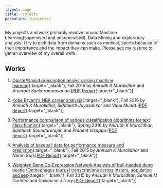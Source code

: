 ```yaml
---
layout: page
title: Projects
permalink: /projects/
---
```


My projects and work primarily revolve around Machine Learning(supervised and unsupervised), Data Mining and exploratory analysis. I try to pick data from domains such as medical, sports because of their importance and the impact they can make. Please see my [resume](cv.md) to get an overview of my overall work.

## Works

1. [Opiate/Opioid prescription analysis using machine learning](https://github.com/anirudhkm/opiate-prescription-analysis){:target="_blank"}, Fall 2016 by *Anirudh K Muralidhar* and *Arunram Sankaranarayanan*.[[PDF Report](https://drive.google.com/open?id=0B9nEIkjMSZbjWEh1MzYySjRNbmM){:target="_blank"}]

2. [Kobe Bryant's NBA career analysis](https://github.com/anirudhkm/Kobe-s-NBA-career-analysis){:target="_blank"}, Fall 2016 by *Anirudh K Muralidhar, Siddharth Jayasankar* and *Vipul Munot*.[[PDF Report](https://drive.google.com/open?id=0B9nEIkjMSZbjQzh0ZG40YlVMYTQ){:target="_blank"}]

3. [Performance comparison of various classification algorithms for text classification](https://github.com/anirudhkm/data-mining-course/tree/master/project){:target="_blank"}, Spring 2016 by *Anirudh K Muralidhar*, *Santhosh Soundararajan* and *Praneet Vizappu*.[[PDF Report](https://drive.google.com/open?id=0B9nEIkjMSZbjQjFBQzFEVGJKbjg){:target="_blank"}]

4. [Analysis of baseball data for performance measure and prediction](https://github.com/anirudhkm/sabermetrics-I590){:target="_blank"}, Fall 2015 by *Anirudh K Muralidhar* and *Naren Suri*.[[PDF Report](https://drive.google.com/open?id=0B9nEIkjMSZbjWGR0M0JlamFYNjA){:target="_blank"}]

5. [Weighted Gene Co-Expression Network Analysis of bull-headed dung beetle (Onthophagus taurus) transcriptions across instars, population and sex](https://github.com/anirudhkm/Bioinformatics-I519){:target="_blank"}, Fall 2015 by *Anirudh K Muralidhar*, *Samuel M Durham* and *Guillaume J Dury*.[[PDF Report](https://drive.google.com/open?id=0B9nEIkjMSZbjR3VJYjJSd0RIZ1U){:target="_blank"}]

